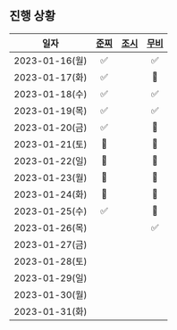 ## 진행 상황

|      일자      | [준찌](https://github.com/juunzzi) | [조시](https://github.com/hyunrrr) | [무비](https://github.com/byhhh2) |
| :------------: | :--------------------------------: | :--------------------------------: | :---------------------------:|
| 2023-01-16(월) |                   ✅                 |                                    |✅|
| 2023-01-17(화) |                   ✅                 |                                    |🐶|
| 2023-01-18(수) |                   ✅                 |                                    |✅|
| 2023-01-19(목) |                   ✅                 |                                    |✅|
| 2023-01-20(금) |                   ✅                 |                                    |🐶|
| 2023-01-21(토) |                   🐶                |                                    |🐶|
| 2023-01-22(일) |                   🐶               |                                    |🐶|
| 2023-01-23(월) |                   🐶               |                                    |🐶|
| 2023-01-24(화) |                   🐶               |                                    |🐶|
| 2023-01-25(수) |                   ✅               |                                    |🐶|
| 2023-01-26(목) |                                    |                                    |✅|
| 2023-01-27(금) |                                    |                                    ||
| 2023-01-28(토) |                                    |                                    ||
| 2023-01-29(일) |                                    |                                    ||
| 2023-01-30(월) |                                    |                                    ||
| 2023-01-31(화) |                                    |                                    ||

